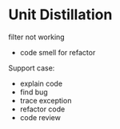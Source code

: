 # Unit Distillation

filter not working

- code smell for refactor

Support case:

- explain code
- find bug
- trace exception
- refactor code
- code review
